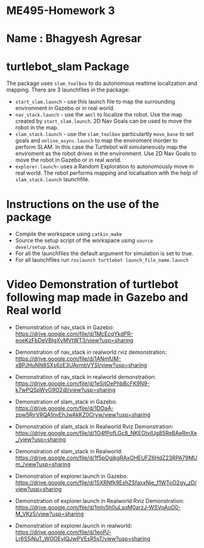 # ME495-Homework 3

# Name : Bhagyesh Agresar

# turtlebot_slam Package

The package uses `slam_toolbox` to do autonomous realtime localization and mapping. There are 3 launchfiles in the package:

* `start_slam.launch` - use this launch file to map the surrounding environment in Gazebo or in real world.
* `nav_stack.launch` - use the `amcl` to localize the robot. Use the map created by `start_slam.launch`. 2D Nav Goals can be used
to move the robot in the map.
* `slam_stack.launch` - use the `slam_toolbox` particulartly `move_base` to set goals and `online_async.launch` to map the enviroment 
inorder to perform SLAM. In this case the Turtlebot will simulaneously map the enviroment as the robot drives in the environment. Use 2D
Nav Goals to move the robot in Gazebo or in real world.
* `explorer.launch`- uses a Random Exploration to autonomously move in real world. The robot performs mapping and localisation with the help
 of `slam_stack.launch` launchfile.


 # Instructions on the use of the package
 
 * Compile the workspace using `catkin_make`
 * Source the setup script of the workspace using `source devel/setup.bash`.
 * For all the launchfiles the default argument for simulation is set to true.
 * For all launchfiles run `roslaunch turtlebot launch_file_name.launch`

 # Video Demonstration of turtlebot following map made in Gazebo and Real world

 * Demonstration of nav_stack in Gazebo:
    https://drive.google.com/file/d/1McEcqYkdPR-eoeKzFbDeVBIgXyMVtWT3/view?usp=sharing

 * Demonstration of nav_stack in realworld rviz demonstration:
    https://drive.google.com/file/d/1ANmfJM-xBPJHuNN8SXs6zE3UAvmbVYSI/view?usp=sharing
    
 * Demonstration of nav_stack in realworld demonstration:
    https://drive.google.com/file/d/1eSjtOePhbBcFK9N9-k7wPQSpWyG9O2dI/view?usp=sharing

 * Demonstration of slam_stack in Gazebo:
    https://drive.google.com/file/d/1DOaA-zpw5RjrVRQA1nvEhJwAkKZ0Cryw/view?usp=sharing

 * Demonstration of slam_stack in Realworld Rviz Demonstration:
    https://drive.google.com/file/d/1O4fPofLGc8_NKEGtvIUg85ReBAeRmXe_/view?usp=sharing

 * Demonstration of slam_stack in Realworld:
    https://drive.google.com/file/d/1f5pOgjkgRAxOHEUFZ6HdZ23RPA79MUm_/view?usp=sharing

 * Demonstration of explorer.launch in Gazebo:
    https://drive.google.com/file/d/15XRNfk9EshZSfaxxNje_f1WToO2gy_zD/view?usp=sharing

 * Demonstration of explorer.launch in Realworld Rviz Demonstration:
    https://drive.google.com/file/d/1mlv5h0uLsqM0arzJ-WSVoAoD0-M_VKz5/view?usp=sharing

 * Demonstration of explorer.launch in realworld:
    https://drive.google.com/file/d/1eoPJ-Lr6S5jNuT_WOOEyIQJwPVEsR5sT/view?usp=sharing
